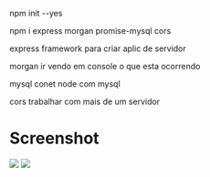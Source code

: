 npm init --yes 

npm i express morgan promise-mysql cors

express framework para criar aplic de servidor

morgan ir vendo em console o que esta ocorrendo

mysql conet node com mysql

cors trabalhar com mais de um servidor



# Screenshot
![](docs/screenshot.png)
![](docs/screenshot2.png)
